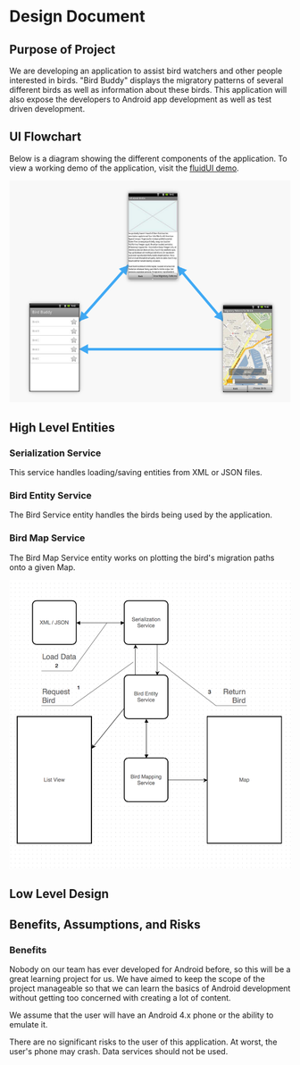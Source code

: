 Design Document
===============

## Purpose of Project

We are developing an application to assist bird watchers and other people interested in birds. "Bird Buddy" displays the migratory patterns of several different birds as well as information about these birds. This application will also expose the developers to Android app development as well as test driven development.


## UI Flowchart

Below is a diagram showing the different components of the application. To view a working demo of the application, visit the [fluidUI demo](https://www.fluidui.com/editor/live/preview/p_FyTNToGobErf9M3q2ElTvOFabkCXOkQt.1383625832629).

![UI Flowchart](img/ui-flowchart.png)

## High Level Entities

### Serialization Service
This service handles loading/saving entities from XML or JSON files. 

### Bird Entity Service
The Bird Service entity handles the birds being used by the application.

### Bird Map Service
The Bird Map Service entity works on plotting the bird's migration paths onto a given Map.

![High Level Design](img/high-level-diagram.png)

## Low Level Design


## Benefits, Assumptions, and Risks

### Benefits

Nobody on our team has ever developed for Android before, so this will be a great learning project for us. We have aimed to keep the scope of the project manageable so that we can learn the basics of Android development without getting too concerned with creating a lot of content.

We assume that the user will have an Android 4.x phone or the ability to emulate it.

There are no significant risks to the user of this application. At worst, the user's phone may crash. Data services should not be used.
